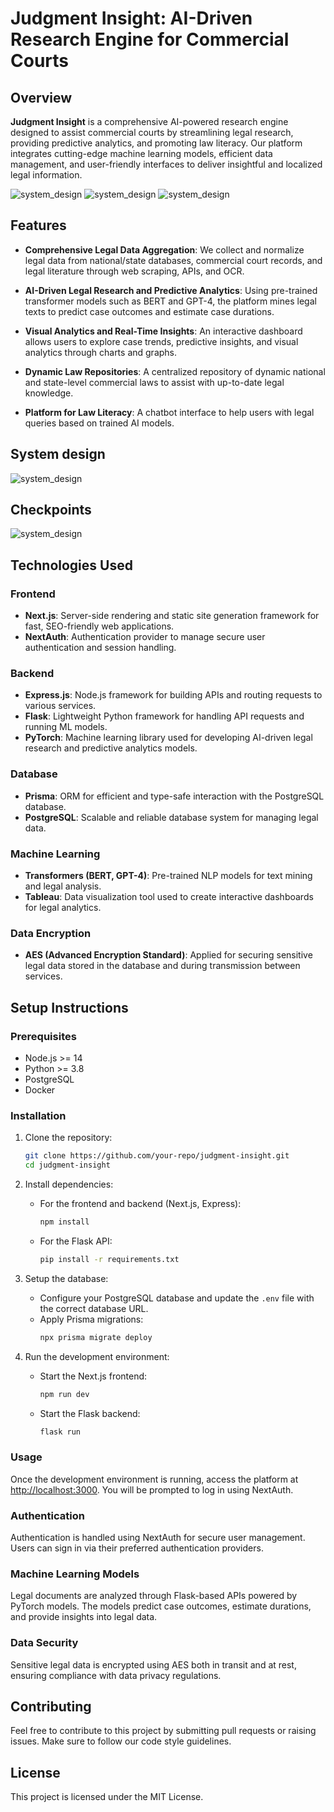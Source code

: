 
# Judgment Insight: AI-Driven Research Engine for Commercial Courts

## Overview

**Judgment Insight** is a comprehensive AI-powered research engine designed to assist commercial courts by streamlining legal research, providing predictive analytics, and promoting law literacy. Our platform integrates cutting-edge machine learning models, efficient data management, and user-friendly interfaces to deliver insightful and localized legal information.

![system_design](assets/home.png)
![system_design](assets/chat.png)
![system_design](assets/law_repo.png)
## Features

- **Comprehensive Legal Data Aggregation**: We collect and normalize legal data from national/state databases, commercial court records, and legal literature through web scraping, APIs, and OCR.

- **AI-Driven Legal Research and Predictive Analytics**: Using pre-trained transformer models such as BERT and GPT-4, the platform mines legal texts to predict case outcomes and estimate case durations.

- **Visual Analytics and Real-Time Insights**: An interactive dashboard allows users to explore case trends, predictive insights, and visual analytics through charts and graphs.

- **Dynamic Law Repositories**: A centralized repository of dynamic national and state-level commercial laws to assist with up-to-date legal knowledge.

- **Platform for Law Literacy**: A chatbot interface to help users with legal queries based on trained AI models.

## System design

![system_design](assets/system_design.jpg)

## Checkpoints

![system_design](assets/checkpoint.png)

## Technologies Used

### Frontend
- **Next.js**: Server-side rendering and static site generation framework for fast, SEO-friendly web applications.
- **NextAuth**: Authentication provider to manage secure user authentication and session handling.

### Backend
- **Express.js**: Node.js framework for building APIs and routing requests to various services.
- **Flask**: Lightweight Python framework for handling API requests and running ML models.
- **PyTorch**: Machine learning library used for developing AI-driven legal research and predictive analytics models.

### Database
- **Prisma**: ORM for efficient and type-safe interaction with the PostgreSQL database.
- **PostgreSQL**: Scalable and reliable database system for managing legal data.

### Machine Learning
- **Transformers (BERT, GPT-4)**: Pre-trained NLP models for text mining and legal analysis.
- **Tableau**: Data visualization tool used to create interactive dashboards for legal analytics.

### Data Encryption
- **AES (Advanced Encryption Standard)**: Applied for securing sensitive legal data stored in the database and during transmission between services.

## Setup Instructions

### Prerequisites
- Node.js >= 14
- Python >= 3.8
- PostgreSQL
- Docker

### Installation

1. Clone the repository:
   ```bash
   git clone https://github.com/your-repo/judgment-insight.git
   cd judgment-insight
   ```

2. Install dependencies:

   - For the frontend and backend (Next.js, Express):
     ```bash
     npm install
     ```

   - For the Flask API:
     ```bash
     pip install -r requirements.txt
     ```

3. Setup the database:
   - Configure your PostgreSQL database and update the `.env` file with the correct database URL.
   - Apply Prisma migrations:
     ```bash
     npx prisma migrate deploy
     ```

4. Run the development environment:
   - Start the Next.js frontend:
     ```bash
     npm run dev
     ```
   - Start the Flask backend:
     ```bash
     flask run
     ```

### Usage

Once the development environment is running, access the platform at [http://localhost:3000](http://localhost:3000). You will be prompted to log in using NextAuth.

### Authentication

Authentication is handled using NextAuth for secure user management. Users can sign in via their preferred authentication providers.

### Machine Learning Models

Legal documents are analyzed through Flask-based APIs powered by PyTorch models. The models predict case outcomes, estimate durations, and provide insights into legal data.

### Data Security

Sensitive legal data is encrypted using AES both in transit and at rest, ensuring compliance with data privacy regulations.

## Contributing

Feel free to contribute to this project by submitting pull requests or raising issues. Make sure to follow our code style guidelines.

## License

This project is licensed under the MIT License.


